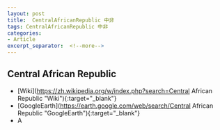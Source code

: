 ```yaml
---
layout: post
title:  CentralAfricanRepublic 中非
tags: CentralAfricanRepublic 中非 
categories:
- Article
excerpt_separator:  <!--more-->
---
```

## Central African Republic 
- [Wiki](https://zh.wikipedia.org/w/index.php?search=Central African Republic "Wiki"){:target="_blank"} 
- [GoogleEarth](https://earth.google.com/web/search/Central African Republic "GoogleEarth"){:target="_blank"} 
- A 

